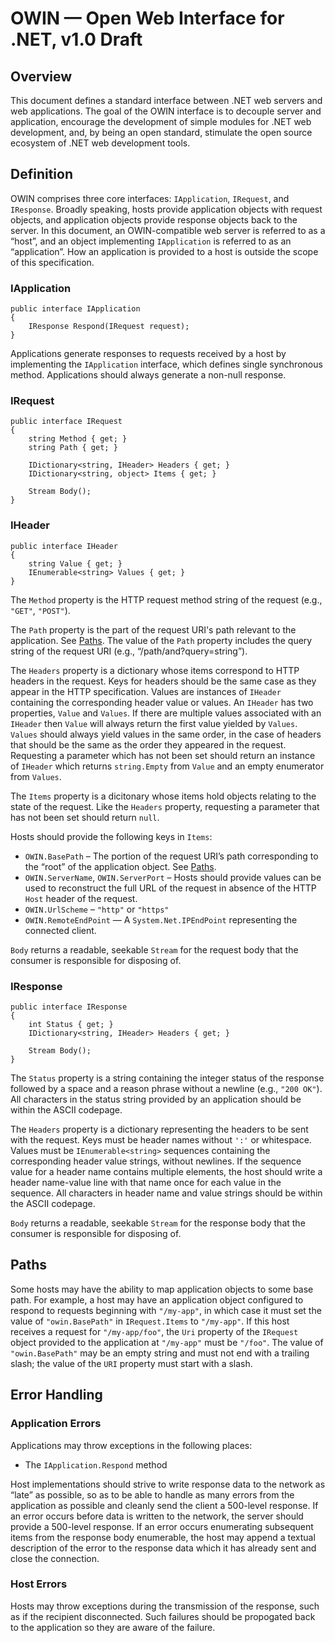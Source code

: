 OWIN — Open Web Interface for .NET, v1.0 Draft
==============================================

## Overview ##

This document defines a standard interface between .NET web servers and web applications. The goal of the OWIN interface is to decouple server and application, encourage the development of simple modules for .NET web development, and, by being an open standard, stimulate the open source ecosystem of .NET web development tools.

## Definition ##

OWIN comprises three core interfaces: `IApplication`, `IRequest`, and `IResponse`. Broadly speaking, hosts provide application objects with request objects, and application objects provide response objects back to the server. In this document, an OWIN-compatible web server is referred to as a “host”, and an object implementing `IApplication` is referred to as an “application”. How an application is provided to a host is outside the scope of this specification.

### IApplication ###

    public interface IApplication
    {
        IResponse Respond(IRequest request);
    }

Applications generate responses to requests received by a host by implementing the `IApplication` interface, which defines single synchronous method. Applications should always generate a non-null response. 

### IRequest ###

    public interface IRequest
    {
        string Method { get; }
        string Path { get; }
        
        IDictionary<string, IHeader> Headers { get; }
        IDictionary<string, object> Items { get; }
        
        Stream Body();
    }

### IHeader ###

    public interface IHeader
    {
        string Value { get; }
        IEnumerable<string> Values { get; }
    }

The `Method` property is the HTTP request method string of the request (e.g., `"GET"`, `"POST"`).

The `Path` property is the part of the request URI's path relevant to the application. See [Paths](#Paths). The value of the `Path` property includes the query string of the request URI (e.g., “/path/and?query=string”).  

The `Headers` property is a dictionary whose items correspond to HTTP headers in the request. Keys for headers should be the same case as they appear in the HTTP specification. Values are instances of `IHeader` containing the corresponding header value or values. An `IHeader` has two properties, `Value` and `Values`. If there are multiple values associated with an `IHeader` then `Value` will always return the first value yielded by `Values`. `Values` should always yield values in the same order, in the case of headers that should be the same as the order they appeared in the request. Requesting a parameter which has not been set should return an instance of `IHeader` which returns `string.Empty` from `Value` and an empty enumerator from `Values`.

The `Items` property is a dicitonary whose items hold objects relating to the state of the request. Like the `Headers` property, requesting a parameter that has not been set should return `null`.

Hosts should provide the following keys in `Items`:

- `OWIN.BasePath` – The portion of the request URI’s path corresponding to the “root” of the application object. See [Paths](#Paths).
- `OWIN.ServerName`, `OWIN.ServerPort` – Hosts should provide values can be used to reconstruct the full URL of the request in absence of the HTTP `Host` header of the request.
- `OWIN.UrlScheme` – `"http"` or `"https"`
- `OWIN.RemoteEndPoint` — A `System.Net.IPEndPoint` representing the connected client.

`Body` returns a readable, seekable `Stream` for the request body that the consumer is responsible for disposing of.

### IResponse ###

    public interface IResponse
    {
        int Status { get; }
        IDictionary<string, IHeader> Headers { get; }
        
        Stream Body();
    }

The `Status` property is a string containing the integer status of the response followed by a space and a reason phrase without a newline (e.g., `"200 OK"`). All characters in the status string provided by an application should be within the ASCII codepage.

The `Headers` property is a dictionary representing the headers to be sent with the request. Keys must be header names without `':'` or whitespace. Values must be `IEnumerable<string>` sequences containing the corresponding header value strings, without newlines. If the sequence value for a header name contains multiple elements, the host should write a header name-value line with that name once for each value in the sequence. All characters in header name and value strings should be within the ASCII codepage.

`Body` returns a readable, seekable `Stream` for the response body that the consumer is responsible for disposing of.

## Paths ##

Some hosts may have the ability to map application objects to some base path. For example, a host may have an application object configured to respond to requests beginning with `"/my-app"`, in which case it must set the value of `"owin.BasePath"` in `IRequest.Items` to `"/my-app"`. If this host receives a request for `"/my-app/foo"`, the `Uri` property of the `IRequest` object provided to the application at `"/my-app"` must be `"/foo"`. The value of `"owin.BasePath"` may be an empty string and must not end with a trailing slash; the value of the `URI` property must start with a slash.

## Error Handling ##

### Application Errors ###

Applications may throw exceptions in the following places:

- The `IApplication.Respond` method

Host implementations should strive to write response data to the network as “late” as possible, so as to be able to handle as many errors from the application as possible and cleanly send the client a 500-level response. If an error occurs before data is written to the network, the server should provide a 500-level response. If an error occurs enumerating subsequent items from the response body enumerable, the host may append a textual description of the error to the response data which it has already sent and close the connection.

### Host Errors ###

Hosts may throw exceptions during the transmission of the response, such as if the recipient disconnected. Such failures should be propogated back to the application so they are aware of the failure.
